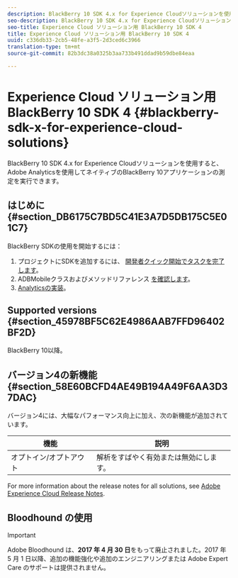 ```yaml
---
description: BlackBerry 10 SDK 4.x for Experience Cloudソリューションを使用すると、Adobe Analyticsを使用してネイティブのBlackBerry 10アプリケーションの測定を実行できます。
seo-description: BlackBerry 10 SDK 4.x for Experience Cloudソリューションを使用すると、Adobe Analyticsを使用してネイティブのBlackBerry 10アプリケーションの測定を実行できます
seo-title: Experience Cloud ソリューション用 BlackBerry 10 SDK 4
title: Experience Cloud ソリューション用 BlackBerry 10 SDK 4
uuid: c336db33-2cb5-48fe-a3f5-2d3ced6c3966
translation-type: tm+mt
source-git-commit: 82b3dc38a0325b3aa733b491ddad9b59dbe84eaa

---
```



# Experience Cloud ソリューション用 BlackBerry 10 SDK 4 {#blackberry-sdk-x-for-experience-cloud-solutions}

BlackBerry 10 SDK 4.x for Experience Cloudソリューションを使用すると、Adobe Analyticsを使用してネイティブのBlackBerry 10アプリケーションの測定を実行できます。

## はじめに {#section_DB6175C7BD5C41E3A7D5DB175C5E01C7}

BlackBerry SDKの使用を開始するには：

1. プロジェクトにSDKを追加するには、 [開発者クイック開始でタスクを完了します](/help/blackberry/dev-qs.md)。
1. ADBMobileクラスおよびメソッドリファレンス [を確認します](/help/blackberry/methods.md)。
1. [Analyticsの実装](/help/blackberry/analytics.md)。

## Supported versions {#section_45978BF5C62E4986AAB7FFD96402BF2D}

BlackBerry 10以降。

## バージョン4の新機能 {#section_58E60BCFD4AE49B194A49F6AA3D37DAC}

バージョン4には、大幅なパフォーマンス向上に加え、次の新機能が追加されています。

| 機能 | 説明 |
|--- |--- |
| オプトイン/オプトアウト | 解析をすばやく有効または無効にします。 |

For more information about the release notes for all solutions, see [Adobe Experience Cloud Release Notes](https://docs.adobe.com/content/help/ja-JP/release-notes/experience-cloud/current.html).

## Bloodhound の使用

>[!IMPORTANT]
>
>Adobe Bloodhound は、**2017 年 4 月 30 日**&#x200B;をもって廃止されました。2017 年 5 月 1 日以降、追加の機能強化や追加のエンジニアリングまたは Adobe Expert Care のサポートは提供されません。
